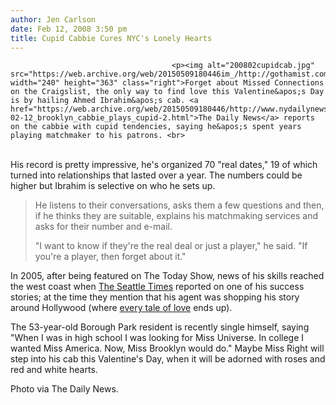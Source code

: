 ```yaml
---
author: Jen Carlson
date: Feb 12, 2008 3:50 pm
title: Cupid Cabbie Cures NYC's Lonely Hearts
---
```


	
										<p><img alt="200802cupidcab.jpg" src="https://web.archive.org/web/20150509180446im_/http://gothamist.com/attachments/arts_jen/200802cupidcab.jpg" width="240" height="363" class="right">Forget about Missed Connections on the Craigslist, the only way to find love this Valentine&apos;s Day is by hailing Ahmed Ibrahim&apos;s cab. <a href="https://web.archive.org/web/20150509180446/http://www.nydailynews.com/news/2008/02/12/2008-02-12_brooklyn_cabbie_plays_cupid-2.html">The Daily News</a> reports on the cabbie with cupid tendencies, saying he&apos;s spent years playing matchmaker to his patrons. <br>
 <br>
His record is pretty impressive, he&apos;s organized 70 &quot;real dates,&quot; 19 of which turned into relationships that lasted over a year. The numbers could be higher but Ibrahim is selective on who he sets up.</p><blockquote>He listens to their conversations, asks them a few questions and then, if he thinks they are suitable, explains his matchmaking services and asks for their number and e-mail.<p></p>

<p>&quot;I want to know if they&apos;re the real deal or just a player,&quot; he said. &quot;If you&apos;re a player, then forget about it.&quot;</p></blockquote>In 2005, after being featured on The Today Show, news of his skills reached the west coast when <a href="https://web.archive.org/web/20150509180446/http://seattletimes.nwsource.com/html/nationworld/2002164720_cabbie30.html">The Seattle Times</a> reported on one of his success stories; at the time they mention that his agent was shopping his story around Hollywood (where <a href="https://web.archive.org/web/20150509180446/http://gothamist.com/2007/11/19/moberg_goes_hol.php">every tale of love</a> ends up). <p></p>

<p>The 53-year-old Borough Park resident is recently single himself, saying &quot;When I was in high school I was looking for Miss Universe. In college I wanted Miss America. Now, Miss Brooklyn would do.&quot; Maybe Miss Right will step into his cab this Valentine&apos;s Day, when it will be adorned with roses and red and white hearts.</p>

<p><span class="photo_caption">Photo via The Daily News.</span></p>					
										
									
				